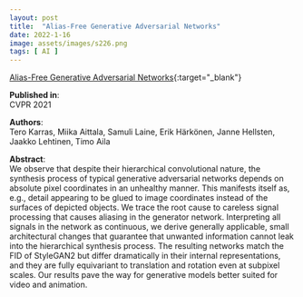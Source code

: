 ```yaml
---
layout: post
title:  "Alias-Free Generative Adversarial Networks"
date: 2022-1-16
image: assets/images/s226.png
tags: [ AI ]
---
```


[Alias-Free Generative Adversarial Networks](https://arxiv.org/pdf/2106.12423.pdf){:target="_blank"}

**Published in**:   
CVPR 2021 

**Authors**:   
Tero Karras, Miika Aittala, Samuli Laine, Erik Härkönen, Janne Hellsten, Jaakko Lehtinen, Timo Aila

**Abstract**:   
We observe that despite their hierarchical convolutional nature, the synthesis process of typical generative adversarial networks depends on absolute pixel coordinates in an unhealthy manner. This manifests itself as, e.g., detail appearing to be glued to image coordinates instead of the surfaces of depicted objects. We trace the root cause to careless signal processing that causes aliasing in the generator network. Interpreting all signals in the network as continuous, we derive generally applicable, small architectural changes that guarantee that unwanted information cannot leak into the hierarchical synthesis process. The resulting networks match the FID of StyleGAN2 but differ dramatically in their internal representations, and they are fully equivariant to translation and rotation even at subpixel scales. Our results pave the way for generative models better suited for video and animation. 
